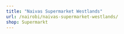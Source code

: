 ```yaml
---
title: "Naivas Supermarket Westlands"
url: /nairobi/naivas-supermarket-westlands/
shop: Supermarkt
---
```

